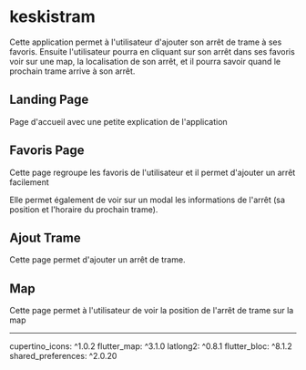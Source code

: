 # keskistram

Cette application permet à l'utilisateur d'ajouter son arrêt de trame à ses favoris.
Ensuite l'utilisateur pourra en cliquant sur son arrêt dans ses favoris voir sur une map,
la localisation de son arrêt, et il pourra savoir quand le prochain trame arrive à son arrêt.


## Landing Page

Page d'accueil avec une petite explication de l'application

## Favoris Page

Cette page regroupe les favoris de l'utilisateur et il permet d'ajouter un arrêt 
facilement

Elle permet également de voir sur un modal les informations de l'arrêt 
(sa position et l'horaire du prochain trame).

## Ajout Trame

Cette page permet d'ajouter un arrêt de trame.

## Map

Cette page permet à l'utilisateur de voir la position de l'arrêt de trame sur la map


------------------------------------------------------------

cupertino_icons: ^1.0.2
flutter_map: ^3.1.0
latlong2: ^0.8.1
flutter_bloc: ^8.1.2
shared_preferences: ^2.0.20
  
